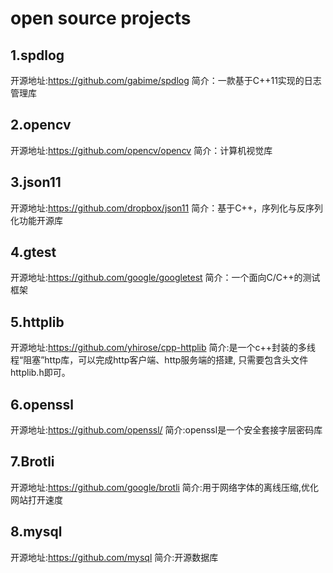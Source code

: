 # open source projects

## 1.spdlog

开源地址:<https://github.com/gabime/spdlog>
简介：一款基于C++11实现的日志管理库

## 2.opencv

开源地址:<https://github.com/opencv/opencv>
简介：计算机视觉库

## 3.json11

开源地址:<https://github.com/dropbox/json11>
简介：基于C++，序列化与反序列化功能开源库

## 4.gtest

开源地址:<https://github.com/google/googletest>
简介：一个面向C/C++的测试框架

## 5.httplib

开源地址:<https://github.com/yhirose/cpp-httplib>
简介:是一个c++封装的多线程“阻塞”http库，可以完成http客户端、http服务端的搭建, 只需要包含头文件httplib.h即可。

## 6.openssl

开源地址:<https://github.com/openssl/>
简介:openssl是一个安全套接字层密码库

## 7.Brotli

开源地址:<https://github.com/google/brotli>
简介:用于网络字体的离线压缩,优化网站打开速度

## 8.mysql

开源地址:<https://github.com/mysql>
简介:开源数据库
